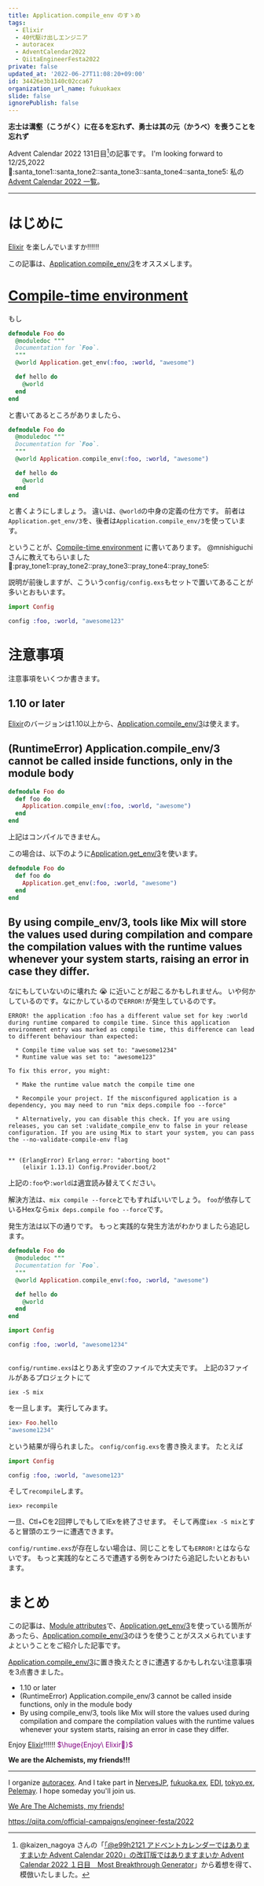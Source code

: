 ```yaml
---
title: Application.compile_env のすゝめ
tags:
  - Elixir
  - 40代駆け出しエンジニア
  - autoracex
  - AdventCalendar2022
  - QiitaEngineerFesta2022
private: false
updated_at: '2022-06-27T11:08:20+09:00'
id: 34426e3b1140c02cca67
organization_url_name: fukuokaex
slide: false
ignorePublish: false
---
```


**志士は溝壑（こうがく）に在るを忘れず、勇士は其の元（かうべ）を喪うことを忘れず**

Advent Calendar 2022 131日目[^1]の記事です。
I'm looking forward to 12/25,2022 :santa::santa_tone1::santa_tone2::santa_tone3::santa_tone4::santa_tone5:
私の[Advent Calendar 2022 一覧](https://docs.google.com/spreadsheets/d/1HQvFjagQLRPjOYAjDVzWp9S4b8dKixxvvaz_TtbZWto/edit#gid=1723448955)。

[^1]: @kaizen_nagoya さんの「[「@e99h2121 アドベントカレンダーではありますまいか Advent Calendar 2020」の改訂版ではありますまいか Advent Calendar 2022 １日目　Most Breakthrough Generator](https://qiita.com/kaizen_nagoya/items/49ebebee3a0377f3b59b)」から着想を得て、模倣いたしました。 

---



# はじめに

[Elixir](https://elixir-lang.org/) を楽しんでいますか:bangbang::bangbang::bangbang:

この記事は、[Application.compile_env/3](https://hexdocs.pm/elixir/Application.html#compile_env/3)をオススメします。

# [Compile-time environment](https://hexdocs.pm/elixir/Application.html#module-compile-time-environment)

もし

```elixir:lib/foo.ex
defmodule Foo do
  @moduledoc """
  Documentation for `Foo`.
  """
  @world Application.get_env(:foo, :world, "awesome")

  def hello do
    @world
  end
end
```

と書いてあるところがありましたら、

```elixir:lib/foo.ex
defmodule Foo do
  @moduledoc """
  Documentation for `Foo`.
  """
  @world Application.compile_env(:foo, :world, "awesome")

  def hello do
    @world
  end
end
```

と書くようにしましょう。
違いは、`@world`の中身の定義の仕方です。
前者は`Application.get_env/3`を、後者は`Application.compile_env/3`を使っています。

ということが、[Compile-time environment](https://hexdocs.pm/elixir/Application.html#module-compile-time-environment) に書いてあります。
@mnishiguchi さんに教えてもらいました :pray::pray_tone1::pray_tone2::pray_tone3::pray_tone4::pray_tone5:

説明が前後しますが、こういう`config/config.exs`もセットで置いてあることが多いとおもいます。

```elixir:config/config.exs
import Config

config :foo, :world, "awesome123"
```





# 注意事項

注意事項をいくつか書きます。

## 1.10 or later

[Elixir](https://elixir-lang.org/)のバージョンは1.10以上から、[Application.compile_env/3](https://hexdocs.pm/elixir/Application.html#compile_env/3)は使えます。

## (RuntimeError) Application.compile_env/3 cannot be called inside functions, only in the module body

```elixir:lib/foo.ex
defmodule Foo do
  def foo do
    Application.compile_env(:foo, :world, "awesome")
  end
end
```

上記はコンパイルできません。

この場合は、以下のように[Application.get_env/3](https://hexdocs.pm/elixir/Application.html#get_env/3)を使います。

```elixir:lib/foo.ex
defmodule Foo do
  def foo do
    Application.get_env(:foo, :world, "awesome")
  end
end
```

## By using compile_env/3, tools like Mix will store the values used during compilation and compare the compilation values with the runtime values whenever your system starts, raising an error in case they differ.

なにもしていないのに壊れた :sob: に近いことが起こるかもしれません。
いや何かしているのです。なにかしているので`ERROR!`が発生しているのです。

```
ERROR! the application :foo has a different value set for key :world during runtime compared to compile time. Since this application environment entry was marked as compile time, this difference can lead to different behaviour than expected:

  * Compile time value was set to: "awesome1234"
  * Runtime value was set to: "awesome123"

To fix this error, you might:

  * Make the runtime value match the compile time one

  * Recompile your project. If the misconfigured application is a dependency, you may need to run "mix deps.compile foo --force"

  * Alternatively, you can disable this check. If you are using releases, you can set :validate_compile_env to false in your release configuration. If you are using Mix to start your system, you can pass the --no-validate-compile-env flag


** (ErlangError) Erlang error: "aborting boot"
    (elixir 1.13.1) Config.Provider.boot/2
```

上記の`:foo`や`:world`は適宜読み替えてください。


解決方法は、`mix compile --force`とでもすればいいでしょう。
`foo`が依存しているHexなら`mix deps.compile foo --force`です。

発生方法は以下の通りです。
もっと実践的な発生方法がわかりましたら追記します。

```elixir:lib/foo.ex
defmodule Foo do
  @moduledoc """
  Documentation for `Foo`.
  """
  @world Application.compile_env(:foo, :world, "awesome")

  def hello do
    @world
  end
end
```

```elixir:config/config.exs
import Config

config :foo, :world, "awesome1234"
```


```elixir:config/runtime.exs
```

`config/runtime.exs`はとりあえず空のファイルで大丈夫です。
上記の3ファイルがあるプロジェクトにて

```
iex -S mix
```

を一旦します。
実行してみます。

```elixir
iex> Foo.hello
"awesome1234"
```

という結果が得られました。
`config/config.exs`を書き換えます。
たとえば

```elixir:config/config.exs
import Config

config :foo, :world, "awesome123"
```

そして`recompile`します。

```
iex> recompile
```

一旦、Ctl+Cを2回押しでもしてIExを終了させます。
そして再度`iex -S mix`とすると冒頭のエラーに遭遇できます。

`config/runtime.exs`が存在しない場合は、同じことをしても`ERROR!`とはならないです。
もっと実践的なところで遭遇する例をみつけたら追記したいとおもいます。


# まとめ


この記事は、[Module attributes](https://elixir-lang.org/getting-started/module-attributes.html)で、[Application.get_env/3](https://hexdocs.pm/elixir/Application.html#get_env/3)を使っている箇所があったら、[Application.compile_env/3](https://hexdocs.pm/elixir/Application.html#compile_env/3)のほうを使うことがススメられていますよということをご紹介した記事です。

[Application.compile_env/3](https://hexdocs.pm/elixir/Application.html#compile_env/3)に置き換えたときに遭遇するかもしれない注意事項を3点書きました。

- 1.10 or later
- (RuntimeError) Application.compile_env/3 cannot be called inside functions, only in the module body
- By using compile_env/3, tools like Mix will store the values used during compilation and compare the compilation values with the runtime values whenever your system starts, raising an error in case they differ.

Enjoy [Elixir](https://elixir-lang.org/):bangbang::bangbang::bangbang:
<font color="purple">$\huge{Enjoy\ Elixir🚀}$</font>



**We are the Alchemists, my friends!!!**



---



I organize [autoracex](https://autoracex.connpass.com/).
And I take part in [NervesJP](https://nerves-jp.connpass.com/), [fukuoka.ex](https://fukuokaex.connpass.com/), [EDI](https://fukuokaex.connpass.com/), [tokyo.ex](https://beam-lang.connpass.com/), [Pelemay](https://pelemay.connpass.com/).
I hope someday you'll join us.

[We Are The Alchemists, my friends!](https://www.youtube.com/watch?v=04854XqcfCY)



https://qiita.com/official-campaigns/engineer-festa/2022
